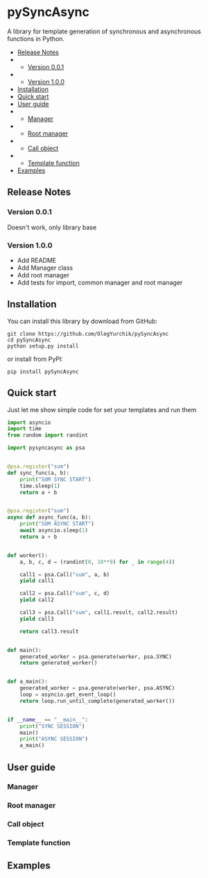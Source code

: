 # pySyncAsync

A library for template generation of synchronous and asynchronous functions in Python.

* [Release Notes](#release-notes)
* * [Version 0.0.1](#version-0.0.1)
* * [Version 1.0.0](#version-1.0.0)
* [Installation](#installation)
* [Quick start](#quick-start)
* [User guide](#user-guide)
* * [Manager](#manager)
* * [Root manager](#root-manager)
* * [Call object](#call-object)
* * [Template function](#template-function)
* [Examples](#Examples)

## Release Notes

### Version 0.0.1

Doesn't work, only library base

### Version 1.0.0

* Add README
* Add Manager class
* Add root manager
* Add tests for import, common manager and root manager

## Installation

You can install this library by download from GitHub:

```shell script
git clone https://github.com/OlegYurchik/pySyncAsync
cd pySyncAsync
python setup.py install
```

or install from PyPI:

```shell script
pip install pySyncAsync
```

## Quick start

Just let me show simple code for set your templates and run them

```python
import asyncio
import time
from random import randint

import pysyncasync as psa


@psa.register("sum")
def sync_func(a, b):
    print("SUM SYNC START")
    time.sleep(1)
    return a + b


@psa.register("sum")
async def async_func(a, b):
    print("SUM ASYNC START")
    await asyncio.sleep(1)
    return a + b


def worker():
    a, b, c, d = (randint(0, 10**9) for _ in range(4))

    call1 = psa.Call("sum", a, b)
    yield call1

    call2 = psa.Call("sum", c, d)
    yield call2

    call3 = psa.Call("sum", call1.result, call2.result)
    yield call3

    return call3.result


def main():
    generated_worker = psa.generate(worker, psa.SYNC)
    return generated_worker()


def a_main():
    generated_worker = psa.generate(worker, psa.ASYNC)    
    loop = asyncio.get_event_loop()
    return loop.run_until_complete(generated_worker())


if __name__ == "__main__":
    print("SYNC SESSION")    
    main()
    print("ASYNC SESSION")
    a_main()
```

## User guide

### Manager

### Root manager

### Call object

### Template function

## Examples
